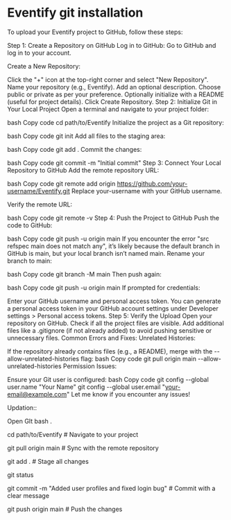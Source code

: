 # Eventify git installation

To upload your Eventify project to GitHub, follow these steps:

Step 1: Create a Repository on GitHub
Log in to GitHub: Go to GitHub and log in to your account.

Create a New Repository:

Click the "+" icon at the top-right corner and select "New Repository".
Name your repository (e.g., Eventify).
Add an optional description.
Choose public or private as per your preference.
Optionally initialize with a README (useful for project details).
Click Create Repository.
Step 2: Initialize Git in Your Local Project
Open a terminal and navigate to your project folder:

bash
Copy code
cd path/to/Eventify
Initialize the project as a Git repository:

bash
Copy code
git init
Add all files to the staging area:

bash
Copy code
git add .
Commit the changes:

bash
Copy code
git commit -m "Initial commit"
Step 3: Connect Your Local Repository to GitHub
Add the remote repository URL:

bash
Copy code
git remote add origin https://github.com/your-username/Eventify.git
Replace your-username with your GitHub username.

Verify the remote URL:

bash
Copy code
git remote -v
Step 4: Push the Project to GitHub
Push the code to GitHub:

bash
Copy code
git push -u origin main
If you encounter the error "src refspec main does not match any", it’s likely because the default branch in GitHub is main, but your local branch isn’t named main. Rename your branch to main:

bash
Copy code
git branch -M main
Then push again:

bash
Copy code
git push -u origin main
If prompted for credentials:

Enter your GitHub username and personal access token. You can generate a personal access token in your GitHub account settings under Developer settings > Personal access tokens.
Step 5: Verify the Upload
Open your repository on GitHub.
Check if all the project files are visible.
Add additional files like a .gitignore (if not already added) to avoid pushing sensitive or unnecessary files.
Common Errors and Fixes:
Unrelated Histories:

If the repository already contains files (e.g., a README), merge with the --allow-unrelated-histories flag:
bash
Copy code
git pull origin main --allow-unrelated-histories
Permission Issues:

Ensure your Git user is configured:
bash
Copy code
git config --global user.name "Your Name"
git config --global user.email "your-email@example.com"
Let me know if you encounter any issues!


Updation::

Open GIt bash .

cd path/to/Eventify         # Navigate to your project

git pull origin main        # Sync with the remote repository

git add .                   # Stage all changes

git status

git commit -m "Added user profiles and fixed login bug"  # Commit with a clear message

git push origin main        # Push the changes






